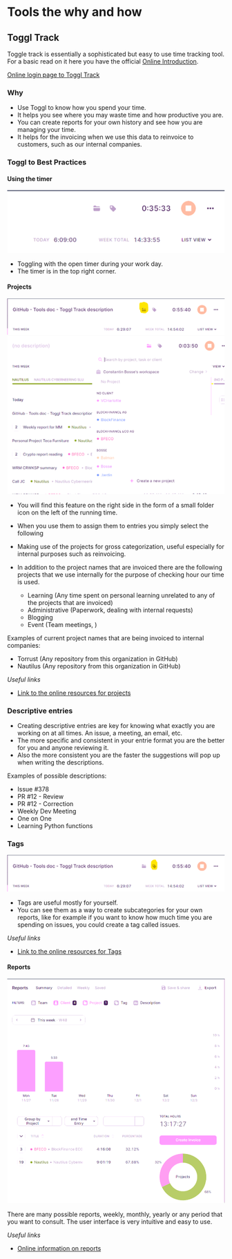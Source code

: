 # Tools the why and how

## Toggl Track

Toggle track is essentially a sophisticated but easy to use time tracking tool. For a basic read on it here you have the official [Online Introduction](https://support.toggl.com/en/collections/1461327-introduction-to-toggl-track).

[Online login page to Toggl Track](https://toggl.com/track/)

### Why

- Use Toggl to know how you spend your time.
- It helps you see where you may waste time and how productive you are.
- You can create reports for your own history and see how you are managing your time.
- It helps for the invoicing when we use this data to reinvoice to customers, such as our internal companies.



### Toggl to Best Practices

#### Using the timer

![Toggl Track Timer](/onboarding/images/toggl_timer_001.png)

- Toggling with the open timer during your work day.
- The timer is in the top right corner.


#### Projects

![Project Selection](/onboarding/images/toggl_timer_004.png)
![Toggl Projects](/onboarding/images/toggl_timer_003.png)

- You will find this feature on the right side in the form of a small folder icon on the left of the running time.
- When you use them to assign them to entries you simply select the following 



- Making use of the projects for gross categorization, useful especially for internal purposes such as reinvoicing.
- In addition to the project names that are invoiced there are the following projects that we use internally for the purpose of checking hour our time is used.
    - Learning (Any time spent on personal learning unrelated to any of the projects that are invoiced)
    - Administrative (Paperwork, dealing with internal requests)
    - Blogging
    - Event (Team meetings, )


Examples of current project names that are being invoiced to internal companies:
- Torrust (Any repository from this organization in GitHub)
- Nautilus (Any repository from this organization in GitHub)

*Useful links*

- [Link to the online resources for projects](https://support.toggl.com/en/?q=Projects)

### Descriptive entries

- Creating descriptive entries are key for knowing what exactly you are working on at all times. An issue, a meeting, an email, etc.
- The more specific and consistent in your entrie format you are the better for you and anyone reviewing it.
- Also the more consistent you are the faster the suggestions will pop up when writing the descriptions.

Examples of possible descriptions:
- Issue #378
- PR #12 - Review
- PR #12 - Correction  
- Weekly Dev Meeting
- One on One
- Learning Python functions


### Tags

![](/onboarding/images/toggl_timer_005.png)

- Tags are useful mostly for yourself.
- You can see them as a way to create subcategories for your own reports, like for example if you want to know how much time you are spending on issues, you could create a tag called issues.

*Useful links*

- [Link to the online resources for Tags](https://support.toggl.com/en/?q=tags)

#### Reports

![Report Example week](/onboarding/images/toggl_timer_002.png)

There are many possible reports, weekly, monthly, yearly or any period that you want to consult. The user interface is very intuitive and easy to use.

*Useful links*

- [Online information on reports](https://support.toggl.com/en/?q=Report)

